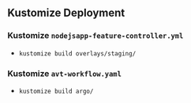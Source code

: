 ## Kustomize Deployment

### Kustomize `nodejsapp-feature-controller.yml`
- `kustomize build overlays/staging/`

### Kustomize `avt-workflow.yaml`
- `kustomize build argo/`
